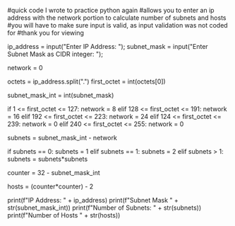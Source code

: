 #quick code I wrote to practice python again
#allows you to enter an ip address with the network portion to calculate number of subnets and hosts
#you will have to make sure input is valid, as input validation was not coded for
#thank you for viewing



ip_address = input("Enter IP Address: ");
subnet_mask = input("Enter Subnet Mask as CIDR integer: ");

network = 0

octets = ip_address.split(".")
first_octet = int(octets[0])

subnet_mask_int = int(subnet_mask)

if 1 <= first_octet <= 127:
        network = 8
elif 128 <= first_octet <= 191:
         network = 16
elif 192 <= first_octet <= 223:
         network = 24
elif 124 <= first_octet <= 239:
         network = 0
elif 240 <= first_octet <= 255:
         network = 0
        
subnets = subnet_mask_int - network
 
if subnets == 0:
    subnets = 1
elif subnets == 1:
     subnets = 2
elif subnets > 1:
    subnets = subnets*subnets 
        
counter = 32 - subnet_mask_int

hosts = (counter*counter) - 2



print(f"IP Address: " + ip_address)
print(f"Subnet Mask " + str(subnet_mask_int))
print(f"Number of Subnets: " + str(subnets))
print(f"Number of Hosts " + str(hosts))
